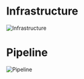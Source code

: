 # Infrastructure
![Infrastructure](https://lh3.googleusercontent.com/pw/AL9nZEVzGZOIks62V0yZKQ_sZWN-0l0x_Uf-yIHLns0-UthgUWu5mZXSnDXaHfO90DPe4bwOPKXJ0dTwKOBv55B0qH6yJ3BZs16x2cpEjHf4fV4IneGI-QdXYefA_w7SNof0pXEFRbwoLu_Kl5mQiHadS-Y=w1220-h681-no "Infrastructure")


# Pipeline
![Pipeline](https://lh3.googleusercontent.com/pw/AL9nZEV0du_hLHp1UKPqlcAiU79E2-Ql0166NJh1UVr3hud7mk2p5LFm9Zy_ibYxu3tuz72-13SN91tDBFRkuQGIZR1cYQPdI7LvpweGlClkcmYvdqd5SdAeJbwOrjjKCxhQSnXJyvNMcCRzlhBFkXDqD6Y=w1578-h176-no "Pipeline")